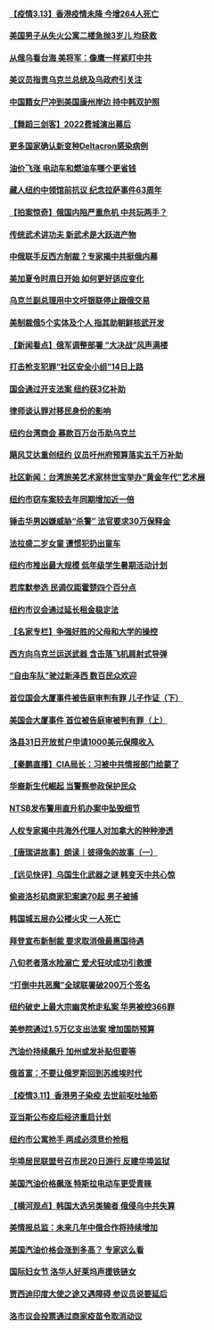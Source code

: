 #### [【疫情3.13】香港疫情未降 今增264人死亡](../pages/nsc412/n13642734.md) 
#### [美国男子从失火公寓二楼急抛3岁儿 均获救](../pages/nsc412/n13642769.md) 
#### [从俄乌看台海 美将军：像鹰一样紧盯中共](../pages/nsc412/n13637731.md) 
#### [美议员指责乌克兰总统及乌政府引关注](../pages/nsc412/n13642446.md) 
#### [中国籍女尸冲到美国康州岸边 持中韩双护照](../pages/nsc412/n13642353.md) 
#### [【舞蹈三剑客】2022费城演出幕后](../pages/nsc412/n13642213.md) 
#### [更多国家确认新变种Deltacron感染病例](../pages/nsc412/n13642048.md) 
#### [油价飞涨 电动车和燃油车哪个更省钱](../pages/nsc412/n13638102.md) 
#### [藏人纽约中领馆前抗议 纪念拉萨事件63周年](../pages/nsc412/n13640541.md) 
#### [【拍案惊奇】俄国内陷严重危机 中共玩两手？](../pages/nsc412/n13641690.md) 
#### [传统武术讲功夫 新武术是大跃进产物](../pages/nsc412/n13624821.md) 
#### [中俄联手反西方制裁？专家揭中共挺俄内幕](../pages/nsc412/n13639480.md) 
#### [美加夏令时周日开始 如何更好适应变化](../pages/nsc412/n13641516.md) 
#### [乌克兰副总理用中文吁银联停止跟俄交易](../pages/nsc412/n13641639.md) 
#### [美制裁俄5个实体及个人 指其助朝鲜核武开发](../pages/nsc412/n13641005.md) 
#### [【新闻看点】俄军调整部署 “大决战”风声满楼](../pages/nsc412/n13639463.md) 
#### [打击枪支犯罪“社区安全小组”14日上路](../pages/nsc412/n13640585.md) 
#### [国会通过开支法案 纽约获3亿补助](../pages/nsc412/n13640596.md) 
#### [律师谈认罪对移民身份的影响](../pages/nsc412/n13640605.md) 
#### [纽约台湾商会 募款百万台币助乌克兰](../pages/nsc412/n13640536.md) 
#### [飓风艾达重创纽约 议员吁州府预算落实五千万补助](../pages/nsc412/n13640538.md) 
#### [社区新闻：台湾旅美艺术家林世宝举办“黄金年代”艺术展](../pages/nsc412/n13640545.md) 
#### [纽约市窃车案较去年同期增加近一倍](../pages/nsc412/n13640593.md) 
#### [锤击华男凶嫌威胁“杀警” 法官要求30万保释金](../pages/nsc412/n13640590.md) 
#### [法拉盛二岁女童 遭惯犯扔出童车](../pages/nsc412/n13640583.md) 
#### [纽约市推出最大规模 低年级学生暑期活动计划](../pages/nsc412/n13640599.md) 
#### [若库默参选 民调仅距霍楚四个百分点](../pages/nsc412/n13640602.md) 
#### [纽约市议会通过延长租金稳定法](../pages/nsc412/n13640608.md) 
#### [【名家专栏】争强好胜的父母和大学的操控](../pages/nsc412/n13639354.md) 
#### [西方向乌克兰运送武器 含击落飞机肩射式导弹](../pages/nsc412/n13640382.md) 
#### [“自由车队”驶过新泽西 数百民众欢迎](../pages/nsc412/n13640380.md) 
#### [首位国会大厦事件被告庭审判有罪 儿子作证（下）](../pages/nsc412/n13640377.md) 
#### [美国会大厦事件 首位被告庭审被判有罪（上）](../pages/nsc412/n13640339.md) 
#### [洛县31日开放贫户申请1000美元保障收入](../pages/nsc412/n13640301.md) 
#### [【秦鹏直播】CIA局长：习被中共情报部门给蒙了](../pages/nsc412/n13640061.md) 
#### [华裔新生代崛起 当警察参政保护民众](../pages/nsc412/n13640228.md) 
#### [NTSB发布警用直升机办案中坠毁细节](../pages/nsc412/n13640150.md) 
#### [人权专家揭中共海外代理人对加拿大的种种渗透](../pages/nsc412/n13640048.md) 
#### [【唐瑞讲故事】朗读｜彼得兔的故事（一）](../pages/nsc412/n13639936.md) 
#### [【远见快评】乌国生化武器之谜 韩变天中共心惊](../pages/nsc412/n13640044.md) 
#### [偷盗洛杉矶商家犯案逾70起 男子被捕](../pages/nsc412/n13640093.md) 
#### [韩国城五层办公楼火灾 一人死亡](../pages/nsc412/n13640077.md) 
#### [拜登宣布新制裁 要求取消俄最惠国待遇](../pages/nsc412/n13639548.md) 
#### [八旬老者落水险溺亡 爱犬狂吠成功引救援](../pages/nsc412/n13638850.md) 
#### [“打倒中共恶魔”全球联署破200万个签名](../pages/nsc412/n13638498.md) 
#### [纽约破史上最大宗幽灵枪走私案 华男被控366罪](../pages/nsc412/n13638256.md) 
#### [美参院通过1.5万亿支出法案 增加国防预算](../pages/nsc412/n13639658.md) 
#### [汽油价持续飙升 加州或发补贴但要等](../pages/nsc412/n13638604.md) 
#### [俄首富：不要让俄罗斯回到苏维埃时代](../pages/nsc412/n13639279.md) 
#### [【疫情3.11】香港男子染疫 去世前呕吐抽筋](../pages/nsc412/n13638788.md) 
#### [亚当斯公布疫后经济重启计划](../pages/nsc412/n13638273.md) 
#### [纽约市公寓抢手 两成必须竞价抢租](../pages/nsc412/n13638276.md) 
#### [华埠居民联盟号召市民20日游行 反建华埠监狱](../pages/nsc412/n13638266.md) 
#### [美国汽油价格飙涨 特斯拉电动车更受青睐](../pages/nsc412/n13638461.md) 
#### [【横河观点】韩国大选另类输者 俄侵乌中共失算](../pages/nsc412/n13637763.md) 
#### [美情报总监：未来几年中俄合作将持续增加](../pages/nsc412/n13638144.md) 
#### [美国汽油价格会涨到多高？ 专家这么看](../pages/nsc412/n13637812.md) 
#### [国际妇女节 洛华人好莱坞声援铁链女](../pages/nsc412/n13638134.md) 
#### [贾西迪印度大使之途又遇障碍 参议员说要延后](../pages/nsc412/n13638086.md) 
#### [洛市议会投票通过商家疫苗令取消动议](../pages/nsc412/n13638028.md) 
